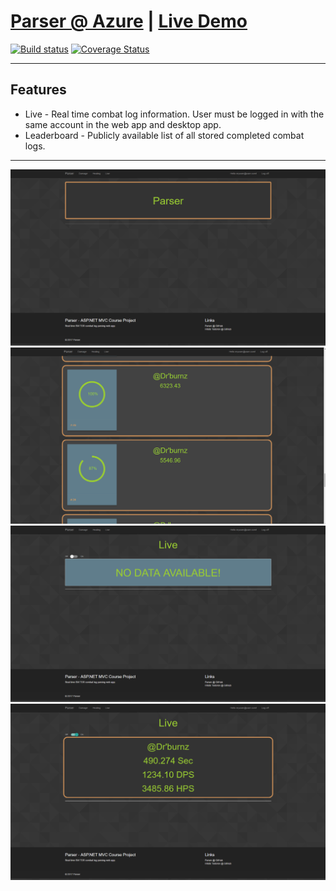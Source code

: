 # [Parser @ Azure](http://parser-mvc.azurewebsites.net/healing) | [Live Demo](https://youtu.be/YeT6zSL0qIA)

[![Build status](https://ci.appveyor.com/api/projects/status/rjr2mwwwbfswasxl?svg=true)](https://ci.appveyor.com/project/shakuu/parser)
[![Coverage Status](https://coveralls.io/repos/github/shakuu/Parser/badge.svg?branch=master)](https://coveralls.io/github/shakuu/Parser?branch=master)

---

## Features

- Live - Real time combat log information. User must be logged in with the same account in the web app and desktop app.
- Leaderboard - Publicly available list of all stored completed combat logs.

---

![Initial](./Screenshots/Parser.Home.png)
![Initial](./Screenshots/Parser.Leaderboard.png)
![Initial](./Screenshots/Parser.Live.Off.png)
![Initial](./Screenshots/Parser.Live.On.png)
